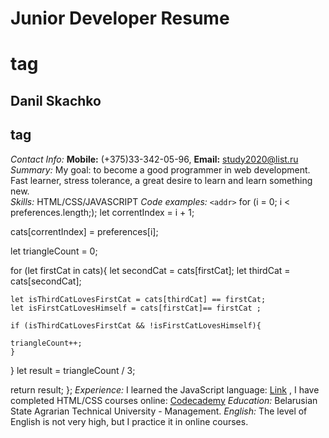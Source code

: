 # **Junior Developer Resume** <h1> tag
## Danil Skachko <h2> tag
*Contact Info:* **Mobile:** (+375)33-342-05-96, **Email:** study2020@list.ru
*Summary:* 
My goal: to become a good programmer in web development. Fast learner, stress tolerance, a great desire to learn and learn something new.                
*Skills:* HTML/CSS/JAVASCRIPT
*Code examples:* 
`<addr>`   for (i = 0; i < preferences.length;);
  let correntIndex = i + 1;

  cats[correntIndex] = preferences[i];

  let triangleCount = 0;

  for (let firstCat in cats){
    let secondCat = cats[firstCat];
    let thirdCat = cats[secondCat];
    
    let isThirdCatLovesFirstCat = cats[thirdCat] == firstCat;
    let isFirstCatLovesHimself = cats[firstCat]== firstCat ;

    if (isThirdCatLovesFirstCat && !isFirstCatLovesHimself){

    triangleCount++;
    }
  }
  let result = triangleCount / 3;

  return result;
 };
*Experience:*
I learned the JavaScript language: [Link](http://learn.javascript.ru/) , I have completed HTML/CSS courses online: [Codecademy](https://www.codecademy.com/)
*Education:*
Belarusian State Agrarian
Technical University - Management.
*English:*
The level of English is not very high, but I practice it in online courses.


